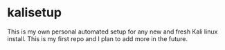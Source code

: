 # kalisetup
This is my own personal automated setup for any new and fresh Kali linux install. This is my first repo and I plan to add more in the future. 
